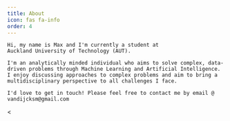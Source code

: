```yaml
---
title: About
icon: fas fa-info
order: 4
---
```


    Hi, my name is Max and I'm currently a student at 
    Auckland University of Technology (AUT).

    I'm an analytically minded individual who aims to solve complex, data-driven problems through Machine Learning and Artificial Intelligence.
    I enjoy discussing approaches to complex problems and aim to bring a multidisciplinary perspective to all challenges I face.

    I'd love to get in touch! Please feel free to contact me by email @ vandijcksm@gmail.com
<